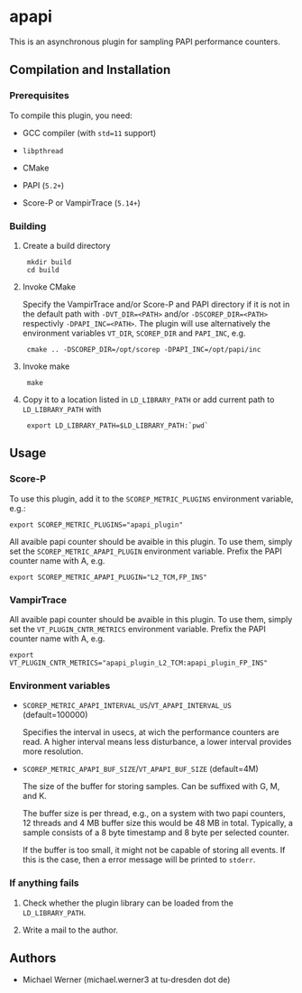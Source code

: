 # apapi

This is an asynchronous plugin for sampling PAPI performance counters.

## Compilation and Installation

### Prerequisites

To compile this plugin, you need:

* GCC compiler (with `std=11` support)

* `libpthread`

* CMake

* PAPI (`5.2+`)

* Score-P or VampirTrace (`5.14+`)

### Building

1. Create a build directory

        mkdir build
        cd build

2. Invoke CMake

    Specify the VampirTrace and/or Score-P and PAPI directory if it is not in the default path with
    `-DVT_DIR=<PATH>` and/or `-DSCOREP_DIR=<PATH>` respectivly `-DPAPI_INC=<PATH>`. The plugin will
    use alternatively the environment variables `VT_DIR`, `SCOREP_DIR` and  `PAPI_INC`, e.g.

        cmake .. -DSCOREP_DIR=/opt/scorep -DPAPI_INC=/opt/papi/inc

3. Invoke make

        make

4. Copy it to a location listed in `LD_LIBRARY_PATH` or add current path to `LD_LIBRARY_PATH` with

        export LD_LIBRARY_PATH=$LD_LIBRARY_PATH:`pwd`

## Usage

### Score-P

To use this plugin, add it to the `SCOREP_METRIC_PLUGINS` environment variable, e.g.:

    export SCOREP_METRIC_PLUGINS="apapi_plugin"

All avaible papi counter should be avaible in this plugin. To use them, simply set the
`SCOREP_METRIC_APAPI_PLUGIN` environment variable. Prefix the PAPI counter name with A, e.g.

    export SCOREP_METRIC_APAPI_PLUGIN="L2_TCM,FP_INS"

### VampirTrace

All avaible papi counter should be avaible in this plugin. To use them, simply set the
`VT_PLUGIN_CNTR_METRICS` environment variable. Prefix the PAPI counter name with A, e.g.

    export VT_PLUGIN_CNTR_METRICS="apapi_plugin_L2_TCM:apapi_plugin_FP_INS"

### Environment variables

* `SCOREP_METRIC_APAPI_INTERVAL_US`/`VT_APAPI_INTERVAL_US` (default=100000)

    Specifies the interval in usecs, at wich the performance counters are read.
    A higher interval means less disturbance, a lower interval provides more resolution.

* `SCOREP_METRIC_APAPI_BUF_SIZE`/`VT_APAPI_BUF_SIZE` (default=4M)

    The size of the buffer for storing samples. Can be suffixed with G, M, and K.

    The buffer size is per thread, e.g., on a system with two papi counters, 12 threads and 4 MB
    buffer size this would be 48 MB in total. Typically, a sample consists of a 8 byte timestamp and
    8 byte per selected counter.

    If the buffer is too small, it might not be capable of storing all events. If this is the case,
    then a error message will be printed to `stderr`.

### If anything fails

1. Check whether the plugin library can be loaded from the `LD_LIBRARY_PATH`.

2. Write a mail to the author.

## Authors

* Michael Werner (michael.werner3 at tu-dresden dot de)
